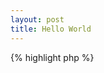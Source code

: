 ```yaml
---
layout: post
title: Hello World
---
```


{% highlight php %}
<?php

print "Hello World!";
{% endhighlight %}

